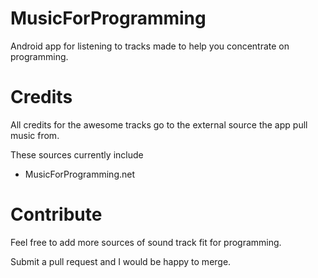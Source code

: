 # MusicForProgramming
Android app for listening to tracks made to help you concentrate on programming.

# Credits
All credits for the awesome tracks go to the external source the app pull music from.

These sources currently include
* MusicForProgramming.net

# Contribute
Feel free to add more sources of sound track fit for programming.

Submit a pull request and I would be happy to merge.




